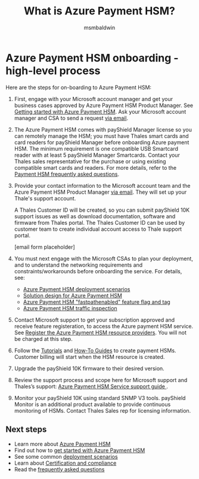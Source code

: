 ﻿---
title: What is Azure Payment HSM?
description: Learn how Azure Payment HSM is an Azure service that provides cryptographic key operations for real-time, critical payment transactions
services: payment-hsm
author: msmbaldwin
tags: azure-resource-manager

ms.service: payment-hsm
ms.workload: security
ms.topic: overview
ms.date: 01/20/2022
ms.author: mbaldwin


---
# Azure Payment HSM onboarding - high-level process

Here are the steps for on-boarding to Azure Payment HSM:

1. First, engage with your Microsoft account manager and get your business cases approved by Azure Payment HSM Product Manager.  See [Getting started with Azure Payment HSM](getting-started.md). Ask your Microsoft account manager and CSA to send a request [via email](mailto:paymentHSMRequest@microsoft.com).
2. The Azure Payment HSM comes with payShield Manager license so you can remotely manage the HSM; you must have Thales smart cards and card readers for payShield Manager before onboarding Azure payment HSM.  The minimum requirement is one compatible USB Smartcard reader with at least 5 payShield Manager Smartcards. Contact your Thales sales representative for the purchase or using existing compatible smart cards and readers. For more details, refer to the [Payment HSM frequently asked questions](faq.md).

3. Provide your contact information to the Microsoft account team and the Azure Payment HSM Product Manager [via email](mailto:paymentHSMRequest@microsoft.com). They will set up your Thale's support account.
  
    A Thales Customer ID will be created, so you can submit payShield 10K support issues as well as download documentation, software and firmware from Thales portal. The Thales Customer ID can be used by customer team to create individual account access to Thale support portal.
  
    [email form placeholder]
  
4. You must next engage with the Microsoft CSAs to plan your deployment, and to understand the networking requirements and constraints/workarounds before onboarding the service. For details, see:
    - [Azure Payment HSM deployment scenarios](deployment-scenarios.md)
    - [Solution design for Azure Payment HSM](solution-design.md)
    - [Azure Payment HSM "fastpathenabled" feature flag and tag](fastpathenabled.md)
    - [Azure Payment HSM traffic inspection](inspect-traffic.md)
    
5. Contact Microsoft support to get your subscription approved and receive feature registeration, to access the Azure payment HSM service. See [Register the Azure Payment HSM resource providers](register-payment-hsm-resource-providers.md?tabs=azure-cli). You will not be charged at this step.
6. Follow the [Tutorials](create-payment-hsm.md) and [How-To Guides](register-payment-hsm-resource-providers.md) to create payment HSMs. Customer billing will start when the HSM resource is created. 
7. Upgrade the payShield 10K firmware to their desired version.
8. Review the support process and scope here for Microsoft support and Thales’s support: [Azure Payment HSM Service support guide ](support.md).
9. Monitor your payShield 10K using standard SNMP V3 tools. payShield Monitor is an additional product available to provide continuous monitoring of HSMs. Contact Thales Sales rep for licensing information.

## Next steps

- Learn more about [Azure Payment HSM](overview.md)
- Find out how to [get started with Azure Payment HSM](getting-started.md)
- See some common [deployment scenarios](deployment-scenarios.md)
- Learn about [Certification and compliance](certification-compliance.md)
- Read the [frequently asked questions](faq.yml)
